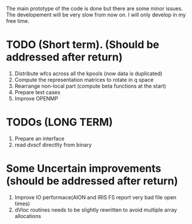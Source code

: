 The main prototype of the code is done but there are some minor issues. 
The developement will be very slow from now on. I will only develop in 
my free time.

# TODO (Short term). (Should be addressed after return)
1) Distribute wfcs across all the kpools (now data is duplicated)
2) Compute the representation matrices to rotate in q space
3) Rearrange non-local part (compute beta functions at the start)
4) Prepare test cases
5) Improve OPENMP

# TODOs (LONG TERM)
1) Prepare an interface 
2) read dvscf directlty from binary


# Some Uncertain improvements (should be addressed after return)
1) Improve IO performace(AION and IRIS FS report very bad file open times)
2) dVloc routines needs to be slightly rewritten to avoid multiple array allocations



